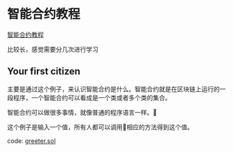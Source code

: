 # 智能合约教程
[智能合约教程](https://github.com/ethereum/go-ethereum/wiki/Contract-Tutorial)

比较长，感觉需要分几次进行学习

## Your first citizen
主要是通过这个例子，来认识智能合约是什么。智能合约就是在区块链上运行的一段程序，一个智能合约可以看成是一个类或者多个类的集合。

智能合约可以做很多事情，就像普通的程序语言一样。

这个例子是输入一个值，所有人都可以调用相应的方法得到这个值。

code:
[greeter.sol]()
